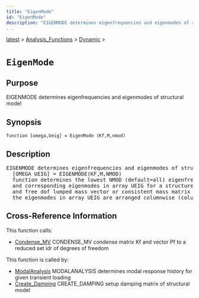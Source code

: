 ```yaml
---
title: "EigenMode"
id: "EigenMode"
description: "EIGENMODE determines eigenfrequencies and eigenmodes of structural model"
...
```


<!-- <a name="_top"></a> -->
<!-- <div><a href="../../../.autoindex.md">Home</a> &gt;  -->
 <a href="#">latest</a> &gt; <a href="#">Analysis_Functions</a> &gt; <a href=".autoindex.md">Dynamic</a> &gt; 
<!-- EigenMode.m</div> -->

<!--<table width="100%"><tr><td align="left"><a href="../../../.autoindex.md"><img alt="<" border="0" src="../../../left.png">&nbsp;Master index</a></td>
<td align="right"><a href=".autoindex.md">Index for latest\Analysis_Functions\Dynamic&nbsp;<img alt=">" border="0" src="../../../right.png"></a></td></tr></table>-->
# `EigenMode`



## <a name="_name"></a>Purpose


EIGENMODE determines eigenfrequencies and eigenmodes of structural model

<!-- <div class="box"><strong>EIGENMODE determines eigenfrequencies and eigenmodes of structural model</strong></div> -->

## <a name="_synopsis"></a>Synopsis

`function [omega,Ueig] = EigenMode (Kf,M,nmod)` 

## Description


<pre class="comment">EIGENMODE determines eigenfrequencies and eigenmodes of structural model
  [OMEGA UEIG] = EIGENMODE(KF,M,NMOD)
  function determines the lowest NMOD (default=all) eigenfrequencies in row vector OMEGA
  and corresponding eigenmodes in array UEIG for a structure with free dof stiffness matrix KF
  and free dof lumped mass vector or consistent mass matrix M;
  the eigenmodes in array UEIG are arranged columnwise (column no=mode no)</pre>
<!-- <div class="fragment"><pre class="comment">EIGENMODE determines eigenfrequencies and eigenmodes of structural model
  [OMEGA UEIG] = EIGENMODE(KF,M,NMOD)
  function determines the lowest NMOD (default=all) eigenfrequencies in row vector OMEGA
  and corresponding eigenmodes in array UEIG for a structure with free dof stiffness matrix KF
  and free dof lumped mass vector or consistent mass matrix M;
  the eigenmodes in array UEIG are arranged columnwise (column no=mode no)</pre></div> -->

<!-- crossreference -->
## <a name="_cross"></a>Cross-Reference Information

This function calls:
<ul style="list-style-image:url(../../../matlabicon.gif)">
<li><a href="/Functions/../../../latest/General_Functions/Condense_MV" class="code" title="function [Kfc,Pfc] = Condense_MV (Kf,idr,Pf)">Condense_MV</a>	CONDENSE_MV condense matrix Kf and vector Pf to a reduced set idr of degrees of freedom</li></ul>

This function is called by:
<ul style="list-style-image:url(../../../matlabicon.gif)">
<li><a href="ModalAnalysis.md" class="code" title="function [omega,Ueig,Y_t,Ydot_t,Yddot_t] = ModalAnalysis (option,Kf,M,Loading,Deltat,zeta,nmod)">ModalAnalysis</a>	MODALANALYSIS determines modal response history for given transient loading</li><li><a href="../../../latest/General_Functions/Create_Damping.md" class="code" title="function C = Create_Damping (type,Kf,Ml,zeta,mode)">Create_Damping</a>	CREATE_DAMPING setup damping matrix of structural model</li></ul>
<!-- crossreference -->




<!-- <hr><address>Generated on Mon 15-Feb-2021 18:38:47 by <strong><a href="http://www.artefact.tk/software/matlab/m2html/" title="Matlab Documentation in HTML">m2html</a></strong> &copy; 2005</address> -->